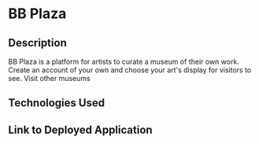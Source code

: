# BB Plaza

## Description
BB Plaza is a platform for artists to curate a museum of their own work. Create an account of your own and choose your art's display for visitors to see. Visit other museums

## Technologies Used

## Link to Deployed Application